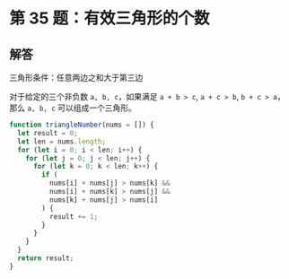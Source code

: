 # 第 35 题：有效三角形的个数

## 解答

三角形条件：任意两边之和大于第三边

对于给定的三个非负数 `a, b, c`，如果满足 `a + b > c`, `a + c > b`, `b + c > a`，那么 `a, b, c` 可以组成一个三角形。

```js
function triangleNumber(nums = []) {
  let result = 0;
  let len = nums.length;
  for (let i = 0; i < len; i++) {
    for (let j = 0; j < len; j++) {
      for (let k = 0; k < len; k++) {
        if (
          nums[i] + nums[j] > nums[k] &&
          nums[i] + nums[k] > nums[j] &&
          nums[k] + nums[j] > nums[i]
        ) {
          result += 1;
        }
      }
    }
  }
  return result;
}
```
